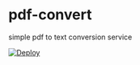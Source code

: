 # pdf-convert
simple pdf to text conversion service

<a href="https://heroku.com/deploy"><img src="https://www.herokucdn.com/deploy/button.svg" alt="Deploy"></a>
